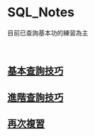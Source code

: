 # SQL_Notes

目前已查詢基本功的練習為主

<br>

## [基本查詢技巧](https://github.com/balladeop52no4/SQL_Notes/issues/1#issue-738431176)
## [進階查詢技巧](https://github.com/balladeop52no4/SQL_Notes/issues/2#issue-738431251)
## [再次複習](https://github.com/balladeop52no4/SQL_Notes/issues/3#issue-738431344)

<br>
<br>
